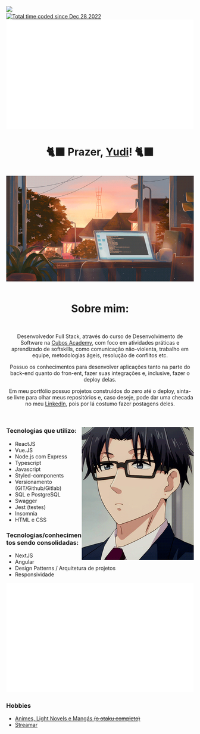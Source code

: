 <div>
 <div align='left'>
  <div> 
<img src='https://komarev.com/ghpvc/?username=alex-yudi'/> 
   </div>
  <div>
  <a href="https://wakatime.com/@2b7daf4e-301b-4513-8851-88e73f7aa6b1" target="_blank"><img src="https://wakatime.com/badge/user/2b7daf4e-301b-4513-8851-88e73f7aa6b1.svg" alt="Total time coded since Dec 28 2022" /></a>
 </div>
  </div>
 
 <div align='right'>
<img src='https://raw.githubusercontent.com/alex-yudi/github-stats/master/generated/overview.svg#gh-dark-mode-only' />
 </div>
</div>

<h1 align = "center"> 🐈‍⬛ Prazer, <a href="https://www.linkedin.com/in/alex-yudi/" target="_blank"> Yudi</a>! 🐈‍⬛ </h1>
<br/>
<div align="center">
<img src="/computador.gif" align="center">
</div>
<br/>
<h1 align = "center">Sobre mim:</h1>
<br/>


<div align="center">
 <p align="center">Desenvolvedor Full Stack, através do curso de Desenvolvimento de Software na <a href="https://cubos.academy/" target="_blank"> Cubos Academy</a>, com foco em atividades práticas e aprendizado de softskills, como comunicação não-violenta, trabalho em equipe, metodologias ágeis, resolução de conflitos etc. </p>
  <p align="center">Possuo os conhecimentos para desenvolver aplicações tanto na parte do back-end quanto do fron-ent, fazer suas integrações e, inclusive, fazer o deploy delas.</p>
   <p align="center">Em meu portfólio possuo projetos construídos do zero até o deploy, sinta-se livre para olhar meus repositórios e, caso deseje, pode dar uma checada no meu <a href="https://www.linkedin.com/in/alex-yudi/" target="_blank"> LinkedIn</a>, pois por lá costumo fazer postagens deles.</p>
</div>

<br/>
<div>
  <div>
<img align='right' src="/hirotaka.gif">
</div>
 <div align="left">     
      <h3> Tecnologias que utilizo: </h3>
      <ul>
      <li> ReactJS </li>
      <li> Vue.JS </li>
      <li> Node.js com Express </li>
      <li> Typescript </li>
      <li> Javascript </li>
      <li> Styled-components </li>
      <li> Versionamento (GIT/Github/Gitlab) </li>
      <li> SQL e PostgreSQL </li>
      <li> Swagger </li>
      <li> Jest (testes) </li>
      <li> Insomnia </li>
      <li> HTML e CSS </li>
      </ul>
</div>      
  <div align="left">     
      <h3> Tecnologias/conhecimentos sendo consolidadas: </h3>
      <ul>
      <li> NextJS </li>
      <li> Angular </li>
      <li> Design Patterns / Arquitetura de projetos </li>
      <li> Responsividade </li>
      </ul>
</div>      
 

     
</div>
<img src='https://raw.githubusercontent.com/alex-yudi/github-stats/master/generated/languages.svg#gh-dark-mode-only' />


 <div>
      <h3> Hobbies </h3>
      <ul>
      <li> <a href="https://anilist.co/user/Ayu095/" target="_blank"> Animes, Light Novels e Mangás <s>(o otaku completo)</s> </a> </li>
      <li> <a href="https://www.twitch.tv/yudi095" target="_blank"> Streamar </a> </li>
      </ul>
 </div>

<br/>
<br/>
<br/>
<div align="center">
</div>

